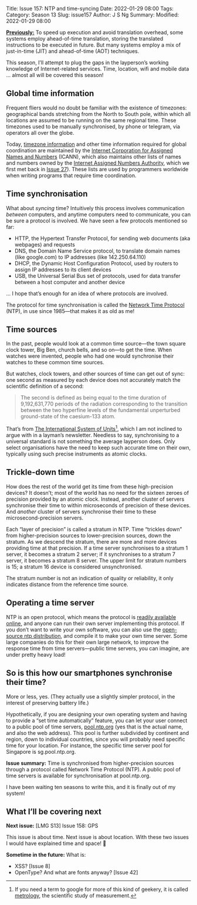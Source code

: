 Title: Issue 157: NTP and time-syncing
Date: 2022-01-29 08:00
Tags: 
Category: Season 13
Slug: issue157
Author: J S Ng
Summary: 
Modified: 2022-01-29 08:00

[**Previously:**](https://buttondown.email/laymansguide/archive/) To speed up execution and avoid translation overhead, some systems employ ahead-of-time translation, storing the translated instructions to be executed in future. But many systems employ a mix of just-in-time (JIT) and ahead-of-time (AOT) techniques.

This season, I’ll attempt to plug the gaps in the layperson’s working knowledge of Internet-related services. Time, location, wifi and mobile data ... almost all will be covered this season!

## Global time information

Frequent fliers would no doubt be familiar with the existence of timezones: geographical bands stretching from the North to South pole, within which all locations are assumed to be running on the same regional time. These timezones used to be manually synchronised, by phone or telegram, via operators all over the globe.

Today, [timezone information](https://en.wikipedia.org/wiki/Tz_database) and other time information required for global coordination are maintained by the [Internet Corporation for Assigned Names and Numbers](https://en.wikipedia.org/wiki/ICANN) (ICANN), which also maintains other lists of names and numbers owned by the [Internet Assigned Numbers Authority](https://en.wikipedia.org/wiki/Internet_Assigned_Numbers_Authority), which we first met back in [Issue 27]({filename}/season03/issue027/issue027.md)). These lists are used by programmers worldwide when writing programs that require time coordination.

## Time synchronisation

What about *syncing* time? Intuitively this process involves communication *between* computers, and anytime computers need to communicate, you can be sure a protocol is involved. We have seen a few protocols mentioned so far:

- HTTP, the Hypertext Transfer Protocol, for sending web documents (aka webpages) and requests
- DNS, the Domain Name Service protocol, to translate domain names (like google.com) to IP addresses (like 142.250.64.110)
- DHCP, the Dynamic Host Configuration Protocol, used by routers to assign IP addresses to its client devices
- USB, the Universal Serial Bus set of protocols, used for data transfer between a host computer and another device

... I hope that’s enough for an idea of where protocols are involved.

The protocol for time synchronisation is called the [Network Time Protocol](https://en.wikipedia.org/wiki/Network_Time_Protocol) (NTP), in use since 1985—that makes it as old as me!

## Time sources

In the past, people would look at a common time source—the town square clock tower, Big Ben, church bells, and so on—to get the time. When watches were invented, people who had one would synchronise their watches to these common time sources.

But watches, clock towers, and other sources of time can get out of sync: one second as measured by each device does not accurately match the scientific definition of a second:

> The second is defined as being equal to the time duration of 9,192,631,770 periods of the radiation corresponding to the transition between the two hyperfine levels of the fundamental unperturbed ground-state of the caesium-133 atom.

That’s from [The International System of Units](https://www.bipm.org/documents/20126/41483022/SI-Brochure-9.pdf/fcf090b2-04e6-88cc-1149-c3e029ad8232)[^1], which I am not inclined to argue with in a layman’s newsletter. Needless to say, synchronising to a universal standard is not something the average layperson does. Only select organisations have the need to keep such accurate time on their own, typically using such precise instruments as atomic clocks.

[^1]: If you need a term to google for more of this kind of geekery, it is called [metrology](https://en.wikipedia.org/wiki/Metrology), the scientific study of measurement.

## Trickle-down time

How does the rest of the world get its time from these high-precision devices? It doesn’t; most of the world has no need for the sixteen zeroes of precision provided by an atomic clock. Instead, another cluster of servers synchronise their time to within microseconds of precision of these devices. And *another* cluster of servers synchronise their time to these microsecond-precision servers.

Each “layer of precision” is called a stratum in NTP. Time “trickles down” from higher-precision sources to lower-precision sources, down the stratum. As we descend the stratum, there are more and more devices providing time at that precision. If a time server synchronises to a stratum 1 server, it becomes a stratum 2 server; if it synchronises to a stratum 7 server, it becomes a stratum 8 server. The upper limit for stratum numbers is 15; a stratum 16 device is considered unsynchronised.

The stratum number is not an indication of quality or reliability, it only indicates distance from the reference time source.

## Operating a time server

NTP is an open protocol, which means the protocol is [readily available online](https://www.ntp.org/), and anyone can run their own server implementing this protocol. If you don’t want to write your own software, you can also use the [open-source ntp distribution](https://github.com/ntp-project/ntp), and compile it to make your own time server. Some large companies do this for their own large network, to improve the response time from time servers—public time servers, you can imagine, are under pretty heavy load!

## So is this how our smartphones synchronise their time?

More or less, yes. (They actually use a slightly simpler protocol, in the interest of preserving battery life.)

Hypothetically, if you are designing your own operating system and having to provide a “set time automatically” feature, you can let your user connect to a public pool of time servers, [pool.ntp.org](https://www.pool.ntp.org/en/) (yes that is the actual name, and also the web address). This pool is further subdivided by continent and region, down to individual countries, since you will probably need specific time for your location. For instance, the specific time server pool for Singapore is sg.pool.ntp.org.

**Issue summary:** Time is synchronised from higher-precision sources through a protocol called Network Time Protocol (NTP). A public pool of time servers is available for synchronisation at pool.ntp.org.

I have been waiting ten seasons to write this, and it is finally out of my system!

## What I’ll be covering next

**Next issue:** [LMG S13] Issue 158: GPS

This issue is about time. Next issue is about location. With these two issues I would have explained time and space! 🤭

**Sometime in the future:** What is:

- XSS? [Issue 8]
- OpenType? And what are fonts anyway? [Issue 42]
